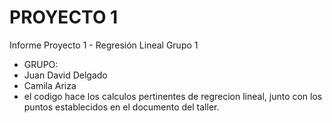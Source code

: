 # PROYECTO 1
Informe Proyecto 1 -  Regresión Lineal Grupo 1 
+ GRUPO:
+ Juan David Delgado
+ Camila Ariza
+ el codigo hace los calculos pertinentes de regrecion lineal, junto con los puntos establecidos en el documento del taller.
